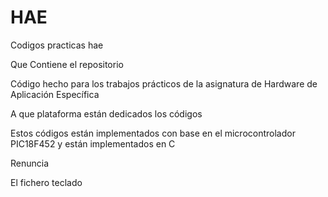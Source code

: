 # HAE
Codigos practicas hae

Que Contiene el repositorio

Código hecho para los trabajos prácticos de la asignatura de Hardware de Aplicación Específica

A que plataforma están dedicados los códigos

Estos códigos están implementados con base en el microcontrolador PIC18F452 y están implementados en C

Renuncia

El fichero teclado
